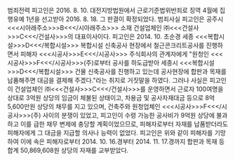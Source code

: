 범죄전력
피고인은 2016. 8. 10. 대전지방법원에서 근로기준법위반죄로 징역 4월에 집행유예 1년을 선고받아 2016. 8. 18. 그 판결이 확정되었다.
범죄사실
피고인은 공주시 <<<시아래주소>>>B<<</시아래주소>>> 소재 건설업체인 ㈜<<<건설사>>>C<<</건설사>>>의 대표이사이다.
피고인은 2014. 10. 초순경 세종 <<<복합시설>>>D<<</복합시설>>> 복합시설 신축공사 현장에서 철근콘크리트공사를 진행하면서 피해자 <<<시공사>>>E<<</시공사>>> 주식회사의 관계자에게 "원청인 <<<시공사>>>F<<</시공사>>>(주)로부터 공사를 하도급받아 세종시 <<<복합시설>>>D<<</복합시설>>> 건물 신축공사를 진행하고 있는데 공사현장에 합판과 목재를 납품해주면 대금을 결제해 주겠다."라는 취지로 거짓말을 하였다.
그러나 사실은 피고인이 건설업체인 ㈜<<<건설사>>>C<<</건설사>>>를 운영하면서 근로자 100여명을 상대로 3억원 상당의 임금이 체불된 상태이고, 차용금 및 공사자재대금 등으로 8억 5,600만원 상당의 채무를 지고 있으며, 건축주와 원청업체인 <<<시공사>>>F<<</시공사>>>(주) 사이의 분쟁이 있었고, 피고인이 수령 가능한 공사비가 9억원 상당에 불과하고 이를 급한 채무 변제에 충당할 계획이었으므로, 피해자로부터 자재를 납품받더라도 피해자에게 그 대금을 지급할 의사나 능력이 없었다.
피고인은 위와 같이 피해자를 기망하여 이에 속은 피해자로부터 2014. 10. 16.경부터 2014. 11. 17.경까지 합판과 목재 등 합계 50,869,608원 상당의 자재를 교부받았다.